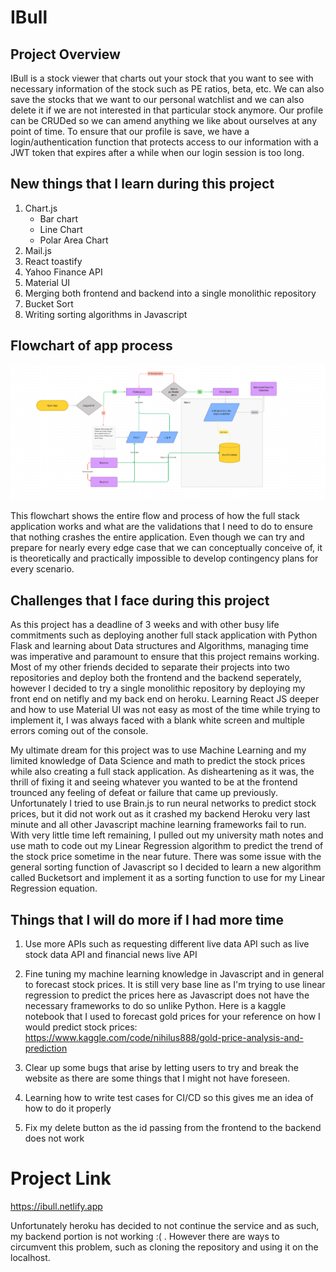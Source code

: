 # IBull

## Project Overview
IBull is a stock viewer that charts out your stock that you want to see with necessary information of the stock such as PE ratios, beta, etc. We can also save the stocks that we want to our personal watchlist and we can also delete it if we are not interested in that particular stock anymore. Our profile can be CRUDed so we can amend anything we like about ourselves at any point of time. To ensure that our profile is save, we have a login/authentication function that protects access to our information with a JWT token that expires after a while when our login session is too long.

## New things that I learn during this project

1. Chart.js
    - Bar chart
    - Line Chart
    - Polar Area Chart
2. Mail.js
3. React toastify
4. Yahoo Finance API
5. Material UI 
6. Merging both frontend and backend into a single monolithic repository
7. Bucket Sort
8. Writing sorting algorithms in Javascript

## Flowchart of app process
![Figma-Flowchart](public/IBull_flowchart.png)

This flowchart shows the entire flow and process of how the full stack application works and what are the validations that I need to do to ensure that nothing crashes the entire application. Even though we can try and prepare for nearly every edge case that we can conceptually conceive of, it is theoretically and practically impossible to develop contingency plans for every scenario. 

## Challenges that I face during this project

As this project has a deadline of 3 weeks and with other busy life commitments such as deploying another full stack application with Python Flask and learning about Data structures and Algorithms, managing time was imperative and paramount to ensure that this project remains working. Most of my other friends decided to separate their projects into two repositories and deploy both the frontend and the backend seperately, however I decided to try a single monolithic repository by deploying my front end on netifly and my back end on heroku. Learning React JS deeper and how to use Material UI was not easy as most of the time while trying to implement it, I was always faced with a blank white screen and multiple errors coming out of the console.

 My ultimate dream for this project was to use Machine Learning and my limited knowledge of Data Science and math to predict the stock prices while also creating a full stack application. As disheartening as it was, the thrill of fixing it and seeing whatever you wanted to be at the frontend trounced any feeling of defeat or failure that came up previously. Unfortunately I tried to use Brain.js to run neural networks to predict stock prices, but it did not work out as it crashed my backend Heroku very last minute and all other Javascript machine learning frameworks fail to run. With very little time left remaining, I pulled out my university math notes and use math to code out my Linear Regression algorithm to predict the trend of the stock price sometime in the near future. There was some issue with the general sorting function of Javascript so I decided to learn a new algorithm called Bucketsort and implement it as a sorting function to use for my Linear Regression equation. 


## Things that I will do more if I had more time

1. Use more APIs such as requesting different live data API such as live stock data API and financial news live API

2. Fine tuning my machine learning knowledge in Javascript and in general to forecast stock prices. It is still very base line as I'm trying to use linear regression to predict the prices here as Javascript does not have the necessary frameworks to do so unlike Python. Here is a kaggle notebook that I used to forecast gold prices for your reference on how I would predict stock prices: https://www.kaggle.com/code/nihilus888/gold-price-analysis-and-prediction

3. Clear up some bugs that arise by letting users to try and break the website as there are some things that I might not have foreseen. 

4. Learning how to write test cases for CI/CD so this gives me an idea of how to do it properly

5. Fix my delete button as the id passing from the frontend to the backend does not work

# Project Link
https://ibull.netlify.app

Unfortunately heroku has decided to not continue the service and as such, my backend portion is not working :( . However there are ways to circumvent this problem, such as cloning the repository and using it on the localhost.
